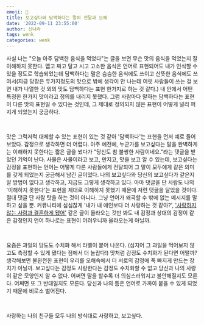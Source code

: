 ```yaml
---
emoji: 👄
title: 보고싶다와 담백하다는 말의 전달과 오해
date: '2022-09-11 23:55:00'
author: 신나라
tags: wenk
categories: wenk
---
```



사실 나는 "오늘 아주 담백한 음식을 먹었다"는 글을 보면 무슨 맛의 음식을 먹었는지 잘 이해하지 못한다. 맵고 짜고 달고 시고 고소한 음식은 언어로 표현되어도 내가 인식할 수 있을 정도로 학습되었는데 담백하다는 말은 슴슴한 음식에도 쓰이고 산뜻한 음식에도 쓰여서(지금 당장은 두가지정도의 맛으로 밖에 생각이 안 나는데 여럿 사람들이 쓰는 걸 보면 내가 나열한 것 외의 맛도 담백하다는 표현 한가지로 하는 것 같다.) 내 안에서 어떤 특정한 한가지 맛이라고 정의를 내리지 못했다. 그럼 사람마다 말하는 담백하다는 표현이 다른 맛의 표현일 수 있다는 것인데, 그 제대로 정의되지 않은 표현이 어떻게 널리 퍼지게 되었는지 궁금하다.

​

맛은 그럭저럭 대체할 수 있는 표현이 있는 것 같아 '담백하다'는 표현을 먼저 예로 들어보았다. 감정으로 생각하면 더 어렵다. 아주 예전에, 누군가를 보고싶다는 말을 완벽하게는 이해하지 못한다는 짧은 글을 썼다가 "당신도 참 불쌍한 사람이네요."라는 댓글을 받았던 기억이 난다. 사물은 사물이라고 보고, 만지고, 맛을 보고 알 수 있는데, 보고싶다는 감정을 표현하는 언어는 어떻게 다른 사람들에게 전달되어 그 말이 모두에게 같은 의미를 갖게 되었는지 궁금해서 남긴 글이었다. 나의 보고싶다와 당신의 보고싶다가 같은지 알 방법이 없다고 생각하고, 지금도 그렇게 생각하고 있다. 아마 댓글을 단 사람도 나의 '이해하지 못한다'는 표현을 제대로 이해하지 못했기 때문에 저런 댓글을 달았을 것이다. 절대 댓글 단 사람 탓을 하는 것이 아니다. 그냥 언어가 왜곡할 수 밖에 없는 메시지를 말하고 싶을 뿐. 커뮤니티에 심심찮게 '내가 내 애인보다 더 사랑하는 것 같아?', ['사랑하지 않는 사람과 결혼하게 됐어'](https://www.reddit.com/r/TrueOffMyChest/comments/x87uyd/i_am_marrying_someone_i_dont_love/) 같은 글이 올라오는 것만 봐도 내 감정과 상대의 감정이 같은 감정인지 언어 하나로는 표현이 어려우니까 올라오는게 아닐까. 

​

요즘은 과일의 당도도 수치화 해서 라벨이 붙어 나온다. (심지어 그 과일을 먹어보지 않고도 측정할 수 있게 됐다는 점에서 더 놀랍다!) 맛처럼 감정도 수치화가 된다면 어떨까? 생각해보면 불완전한 표현이 우리를 오해속에서 더 서로의 감정에 푹 빠지게 만드는 장치가 아닐까. 보고싶다는 감정도 사랑한다는 감정도 수치화할 수 없고 당신과 나의 사랑이 같은 모양인지 알 수 없다. 어쩌면 말을 할수록 더 의심스러워지고 불안해질지도 모른다. 어쩌면 또 그 반대일지도 모른다. 당신과 나의 틈은 언어로 가까이 붙을 수 있게 되었기 때문에 비로소 벌어진다.

​

사랑하는 나의 친구들 모두 나의 방식대로 사랑하고, 보고싶다. 